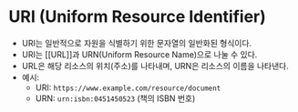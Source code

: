 # URI (Uniform Resource Identifier)

- URI는 일반적으로 자원을 식별하기 위한 문자열의 일반화된 형식이다.
- URI는 [[URL]]과 URN(Uniform Resource Name)으로 나눌 수 있다.
- URL은 해당 리소스의 위치(주소)를 나타내며, URN은 리소스의 이름을 나타낸다.
- 예시:
    - URI: `https://www.example.com/resource/document`
    - URN: `urn:isbn:0451450523` (책의 ISBN 번호)